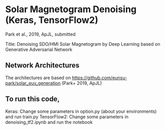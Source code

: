 # Solar Magnetogram Denoising (Keras, TensorFlow2)

Park et al., 2019, ApJL, submitted

Title: Denoising SDO/HMI Solar Magnetogram by Deep Learning based on Generative Adversarial Network

## Network Architectures

The architectures are based on https://github.com/eunsu-park/solar_euv_generation (Park+ 2019, ApJL)

## To run this code,

Keras: Change some parameters in option.py (about your environments) and run train.py
TensorFlow2: Change some parameters in denoising_tf2.ipynb and run the notebook
